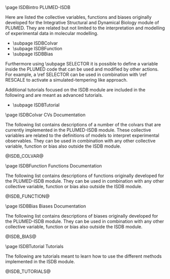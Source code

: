 \page ISDBintro PLUMED-ISDB

Here are listed the collective variables, functions and biases originally developed for the Integrative Structural and Dynamical Biology module of PLUMED. They are related but not limited to the interpretation and modelling of experimental data in molecular modelling.

- \subpage ISDBColvar
- \subpage ISDBFunction
- \subpage ISDBBias

Furthermore using \subpage SELECTOR it is possible to define a variable
inside the PLUMED code that can be used and modified by other actions. For example,
a \ref SELECTOR can be used in combination with \ref RESCALE to activate
a simulated-tempering like approach.

Additional tutorials focused on the ISDB module are included in the following and are meant as advanced tutorials.

- \subpage ISDBTutorial

\page ISDBColvar CVs Documentation

The following list contains descriptions of a number of the colvars that are currently implemented in the PLUMED-ISDB module.
These collective variables are related to the definitions of models to interpret experimental observables. They can be used in combination with any other collective variable, function or bias also outside the ISDB module.

@ISDB_COLVAR@

\page ISDBFunction Functions Documentation

The following list contains descriptions of functions originally developed for the PLUMED-ISDB module. They can be used in combination with any other collective variable, function or bias also outside the ISDB module.

@ISDB_FUNCTION@

\page ISDBBias Biases Documentation

The following list contains descriptions of biases originally developed for the PLUMED-ISDB module. They can be used in combination with any other collective variable, function or bias also outside the ISDB module.

@ISDB_BIAS@

\page ISDBTutorial Tutorials

The following are tutorials meant to learn how to use the different methods implemented in the ISDB module.

@ISDB_TUTORIALS@

